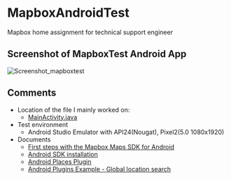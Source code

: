 # MapboxAndroidTest
Mapbox home assignment for technical support engineer


## Screenshot of MapboxTest Android App
![Screenshot_mapboxtest](https://user-images.githubusercontent.com/17017042/125205215-77976080-e281-11eb-9269-f15e016fae9b.png)

## Comments
* Location of the file I mainly worked on: 
  * [MainActivity.java](https://github.com/jin0639/MapboxAndroidTest/tree/master/app/src/main/java/com/jinny/mapboxtest)
* Test environment
  * Android Studio Emulator with API24(Nougat), Pixel2(5.0 1080x1920)
* Documents 
  * [First steps with the Mapbox Maps SDK for Android](https://docs.mapbox.com/help/tutorials/first-steps-android-sdk)
  * [Android SDK installation](https://docs.mapbox.com/android/maps/guides/install/)
  * [Android Places Plugin](https://docs.mapbox.com/android/plugins/guides/places/)
  * [Android Plugins Example - Global location search](https://docs.mapbox.com/android/plugins/examples/global-location-search/)
